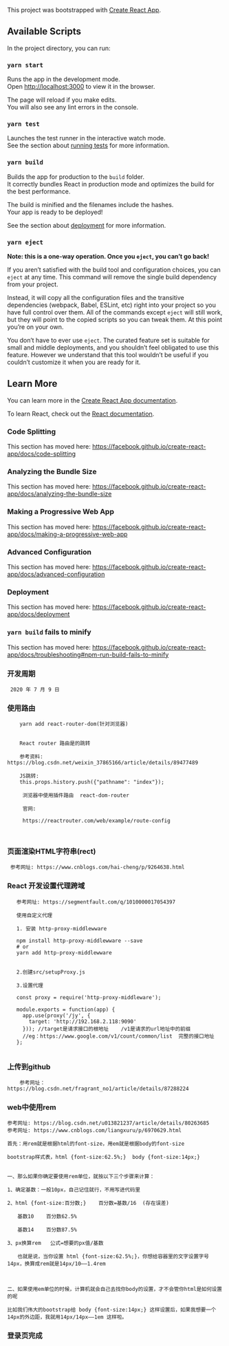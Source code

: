 This project was bootstrapped with [Create React App](https://github.com/facebook/create-react-app).

## Available Scripts

In the project directory, you can run:

### `yarn start`

Runs the app in the development mode.<br />
Open [http://localhost:3000](http://localhost:3000) to view it in the browser.

The page will reload if you make edits.<br />
You will also see any lint errors in the console.

### `yarn test`

Launches the test runner in the interactive watch mode.<br />
See the section about [running tests](https://facebook.github.io/create-react-app/docs/running-tests) for more information.

### `yarn build`

Builds the app for production to the `build` folder.<br />
It correctly bundles React in production mode and optimizes the build for the best performance.

The build is minified and the filenames include the hashes.<br />
Your app is ready to be deployed!

See the section about [deployment](https://facebook.github.io/create-react-app/docs/deployment) for more information.

### `yarn eject`

**Note: this is a one-way operation. Once you `eject`, you can’t go back!**

If you aren’t satisfied with the build tool and configuration choices, you can `eject` at any time. This command will remove the single build dependency from your project.

Instead, it will copy all the configuration files and the transitive dependencies (webpack, Babel, ESLint, etc) right into your project so you have full control over them. All of the commands except `eject` will still work, but they will point to the copied scripts so you can tweak them. At this point you’re on your own.

You don’t have to ever use `eject`. The curated feature set is suitable for small and middle deployments, and you shouldn’t feel obligated to use this feature. However we understand that this tool wouldn’t be useful if you couldn’t customize it when you are ready for it.

## Learn More

You can learn more in the [Create React App documentation](https://facebook.github.io/create-react-app/docs/getting-started).

To learn React, check out the [React documentation](https://reactjs.org/).

### Code Splitting

This section has moved here: https://facebook.github.io/create-react-app/docs/code-splitting

### Analyzing the Bundle Size

This section has moved here: https://facebook.github.io/create-react-app/docs/analyzing-the-bundle-size

### Making a Progressive Web App

This section has moved here: https://facebook.github.io/create-react-app/docs/making-a-progressive-web-app

### Advanced Configuration

This section has moved here: https://facebook.github.io/create-react-app/docs/advanced-configuration

### Deployment

This section has moved here: https://facebook.github.io/create-react-app/docs/deployment

### `yarn build` fails to minify

This section has moved here: https://facebook.github.io/create-react-app/docs/troubleshooting#npm-run-build-fails-to-minify


### 开发周期

```
 2020 年 7 月 9 日
```

### 使用路由

```
    yarn add react-router-dom(针对浏览器)


    React router 路由是的跳转

    参考资料: https://blog.csdn.net/weixin_37865166/article/details/89477489

    JS跳转:
    this.props.history.push({"pathname": "index"});

     浏览器中使用插件路由  react-dom-router

     官网:

     https://reactrouter.com/web/example/route-config



```

### 页面渲染HTML字符串(rect)

```
 参考网址: https://www.cnblogs.com/hai-cheng/p/9264638.html
```


### React 开发设置代理跨域

```
   参考网址: https://segmentfault.com/q/1010000017054397

   使用自定义代理

   1. 安装 http-proxy-middlewware

   npm install http-proxy-middlewware --save
   # or
   yarn add http-proxy-middlewware


   2.创建src/setupProxy.js

   3.设置代理

   const proxy = require('http-proxy-middleware');

   module.exports = function(app) {
     app.use(proxy('/jy', {
       target: 'http://192.168.2.118:9090'
     })); //target是请求接口的根地址    /v1是请求的url地址中的前缀
     //eg：https://www.google.com/v1/count/common/list  完整的接口地址
   };


```

### 上传到github
```
    参考网址：https://blog.csdn.net/fragrant_no1/article/details/87288224

```
### web中使用rem

```
参考网址: https://blog.csdn.net/u013821237/article/details/80263685
参考网址: https://www.cnblogs.com/liangxuru/p/6970629.html

首先：用rem就是根据html的font-size，用em就是根据body的font-size

bootstrap样式表，html {font-size:62.5%;}  body {font-size:14px;}


一、那么如果你确定要使用rem单位，就按以下三个步骤来计算：

1、确定基数：一般10px，自己记住就行，不用写进代码里

2、html {font-size:百分数;}    百分数=基数/16  (存在误差)

　　基数10    百分数62.5%

　　基数14    百分数87.5%

3、px换算rem   公式=想要的px值/基数

　　也就是说，当你设置 html {font-size:62.5%;}，你想给容器里的文字设置字号14px，换算成rem就是14px/10——1.4rem 

 

二、如果使用em单位的时候，计算机就会自己去找你body的设置，才不会管你html是如何设置的呢

比如我们伟大的bootstrap给 body {font-size:14px;} 这样设置后，如果我想要一个14px的外边距，我就用14px/14px——1em 这样啦。

```


### 登录页完成
